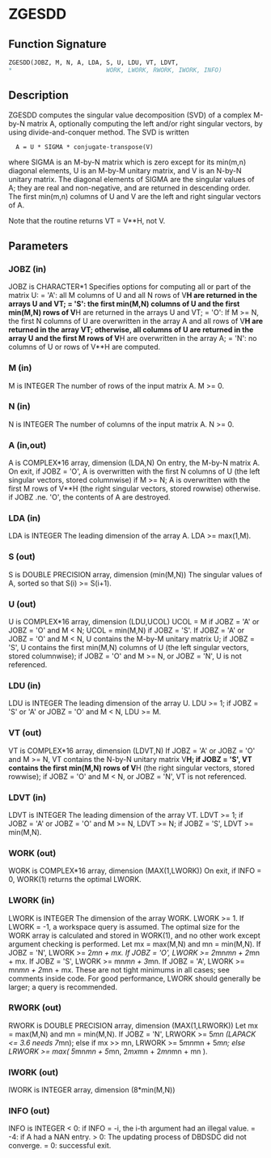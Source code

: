 # ZGESDD

## Function Signature

```fortran
ZGESDD(JOBZ, M, N, A, LDA, S, U, LDU, VT, LDVT,
*                          WORK, LWORK, RWORK, IWORK, INFO)
```

## Description


 ZGESDD computes the singular value decomposition (SVD) of a complex
 M-by-N matrix A, optionally computing the left and/or right singular
 vectors, by using divide-and-conquer method. The SVD is written

      A = U * SIGMA * conjugate-transpose(V)

 where SIGMA is an M-by-N matrix which is zero except for its
 min(m,n) diagonal elements, U is an M-by-M unitary matrix, and
 V is an N-by-N unitary matrix.  The diagonal elements of SIGMA
 are the singular values of A; they are real and non-negative, and
 are returned in descending order.  The first min(m,n) columns of
 U and V are the left and right singular vectors of A.

 Note that the routine returns VT = V**H, not V.


## Parameters

### JOBZ (in)

JOBZ is CHARACTER*1 Specifies options for computing all or part of the matrix U: = 'A': all M columns of U and all N rows of V**H are returned in the arrays U and VT; = 'S': the first min(M,N) columns of U and the first min(M,N) rows of V**H are returned in the arrays U and VT; = 'O': If M >= N, the first N columns of U are overwritten in the array A and all rows of V**H are returned in the array VT; otherwise, all columns of U are returned in the array U and the first M rows of V**H are overwritten in the array A; = 'N': no columns of U or rows of V**H are computed.

### M (in)

M is INTEGER The number of rows of the input matrix A. M >= 0.

### N (in)

N is INTEGER The number of columns of the input matrix A. N >= 0.

### A (in,out)

A is COMPLEX*16 array, dimension (LDA,N) On entry, the M-by-N matrix A. On exit, if JOBZ = 'O', A is overwritten with the first N columns of U (the left singular vectors, stored columnwise) if M >= N; A is overwritten with the first M rows of V**H (the right singular vectors, stored rowwise) otherwise. if JOBZ .ne. 'O', the contents of A are destroyed.

### LDA (in)

LDA is INTEGER The leading dimension of the array A. LDA >= max(1,M).

### S (out)

S is DOUBLE PRECISION array, dimension (min(M,N)) The singular values of A, sorted so that S(i) >= S(i+1).

### U (out)

U is COMPLEX*16 array, dimension (LDU,UCOL) UCOL = M if JOBZ = 'A' or JOBZ = 'O' and M < N; UCOL = min(M,N) if JOBZ = 'S'. If JOBZ = 'A' or JOBZ = 'O' and M < N, U contains the M-by-M unitary matrix U; if JOBZ = 'S', U contains the first min(M,N) columns of U (the left singular vectors, stored columnwise); if JOBZ = 'O' and M >= N, or JOBZ = 'N', U is not referenced.

### LDU (in)

LDU is INTEGER The leading dimension of the array U. LDU >= 1; if JOBZ = 'S' or 'A' or JOBZ = 'O' and M < N, LDU >= M.

### VT (out)

VT is COMPLEX*16 array, dimension (LDVT,N) If JOBZ = 'A' or JOBZ = 'O' and M >= N, VT contains the N-by-N unitary matrix V**H; if JOBZ = 'S', VT contains the first min(M,N) rows of V**H (the right singular vectors, stored rowwise); if JOBZ = 'O' and M < N, or JOBZ = 'N', VT is not referenced.

### LDVT (in)

LDVT is INTEGER The leading dimension of the array VT. LDVT >= 1; if JOBZ = 'A' or JOBZ = 'O' and M >= N, LDVT >= N; if JOBZ = 'S', LDVT >= min(M,N).

### WORK (out)

WORK is COMPLEX*16 array, dimension (MAX(1,LWORK)) On exit, if INFO = 0, WORK(1) returns the optimal LWORK.

### LWORK (in)

LWORK is INTEGER The dimension of the array WORK. LWORK >= 1. If LWORK = -1, a workspace query is assumed. The optimal size for the WORK array is calculated and stored in WORK(1), and no other work except argument checking is performed. Let mx = max(M,N) and mn = min(M,N). If JOBZ = 'N', LWORK >= 2*mn + mx. If JOBZ = 'O', LWORK >= 2*mn*mn + 2*mn + mx. If JOBZ = 'S', LWORK >= mn*mn + 3*mn. If JOBZ = 'A', LWORK >= mn*mn + 2*mn + mx. These are not tight minimums in all cases; see comments inside code. For good performance, LWORK should generally be larger; a query is recommended.

### RWORK (out)

RWORK is DOUBLE PRECISION array, dimension (MAX(1,LRWORK)) Let mx = max(M,N) and mn = min(M,N). If JOBZ = 'N', LRWORK >= 5*mn (LAPACK <= 3.6 needs 7*mn); else if mx >> mn, LRWORK >= 5*mn*mn + 5*mn; else LRWORK >= max( 5*mn*mn + 5*mn, 2*mx*mn + 2*mn*mn + mn ).

### IWORK (out)

IWORK is INTEGER array, dimension (8*min(M,N))

### INFO (out)

INFO is INTEGER < 0: if INFO = -i, the i-th argument had an illegal value. = -4: if A had a NAN entry. > 0: The updating process of DBDSDC did not converge. = 0: successful exit.

